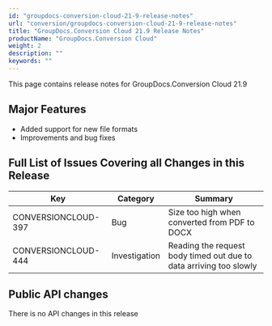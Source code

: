 ```yaml
---
id: "groupdocs-conversion-cloud-21-9-release-notes"
url: "conversion/groupdocs-conversion-cloud-21-9-release-notes"
title: "GroupDocs.Conversion Cloud 21.9 Release Notes"
productName: "GroupDocs.Conversion Cloud"
weight: 2
description: ""
keywords: ""
---
```


This page contains release notes for GroupDocs.Conversion Cloud 21.9

## Major Features ##

* Added support for new file formats
* Improvements and bug fixes

## Full List of Issues Covering all Changes in this Release ##

|Key|Category|Summary
|---|---|---
|CONVERSIONCLOUD-397|Bug|Size too high when converted from PDF to DOCX
|CONVERSIONCLOUD-444|Investigation|Reading the request body timed out due to data arriving too slowly

## Public API changes ##

There is no API changes in this release
